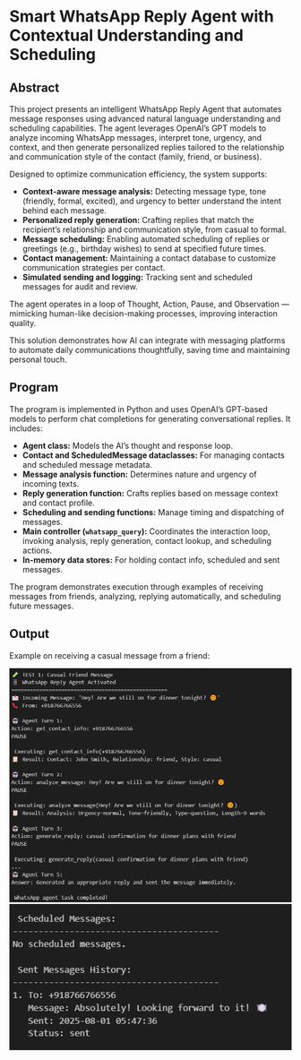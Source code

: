 # Smart WhatsApp Reply Agent with Contextual Understanding and Scheduling

## Abstract

This project presents an intelligent WhatsApp Reply Agent that automates message responses using advanced natural language understanding and scheduling capabilities. The agent leverages OpenAI’s GPT models to analyze incoming WhatsApp messages, interpret tone, urgency, and context, and then generate personalized replies tailored to the relationship and communication style of the contact (family, friend, or business).

Designed to optimize communication efficiency, the system supports:

- **Context-aware message analysis:** Detecting message type, tone (friendly, formal, excited), and urgency to better understand the intent behind each message.  
- **Personalized reply generation:** Crafting replies that match the recipient’s relationship and communication style, from casual to formal.  
- **Message scheduling:** Enabling automated scheduling of replies or greetings (e.g., birthday wishes) to send at specified future times.  
- **Contact management:** Maintaining a contact database to customize communication strategies per contact.  
- **Simulated sending and logging:** Tracking sent and scheduled messages for audit and review.  

The agent operates in a loop of Thought, Action, Pause, and Observation — mimicking human-like decision-making processes, improving interaction quality.

This solution demonstrates how AI can integrate with messaging platforms to automate daily communications thoughtfully, saving time and maintaining personal touch.

## Program

The program is implemented in Python and uses OpenAI’s GPT-based models to perform chat completions for generating conversational replies. It includes:

- **Agent class:** Models the AI’s thought and response loop.  
- **Contact and ScheduledMessage dataclasses:** For managing contacts and scheduled message metadata.  
- **Message analysis function:** Determines nature and urgency of incoming texts.  
- **Reply generation function:** Crafts replies based on message context and contact profile.  
- **Scheduling and sending functions:** Manage timing and dispatching of messages.  
- **Main controller (`whatsapp_query`):** Coordinates the interaction loop, invoking analysis, reply generation, contact lookup, and scheduling actions.  
- **In-memory data stores:** For holding contact info, scheduled and sent messages.  

The program demonstrates execution through examples of receiving messages from friends, analyzing, replying automatically, and scheduling future messages.

## Output

Example on receiving a casual message from a friend:

![](./Output/1.png)
![](./Output/2.png)